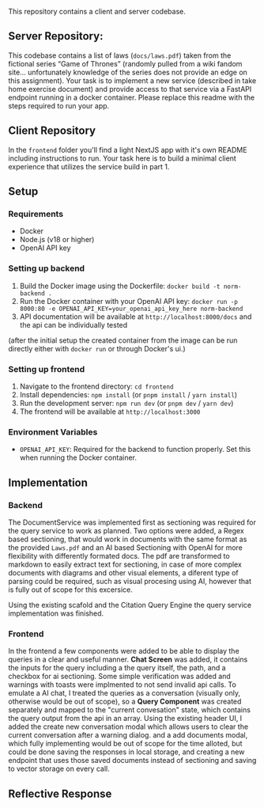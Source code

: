 This repository contains a client and server codebase. 

## Server Repository:

This codebase contains a list of laws (`docs/laws.pdf`) taken from the fictional series “Game of Thrones” (randomly pulled from a wiki fandom site... unfortunately knowledge of the series does not provide an edge on this assignment). Your task is to implement a new service (described in take home exercise document) and provide access to that service via a FastAPI endpoint running in a docker container. Please replace this readme with the steps required to run your app.

## Client Repository 

In the `frontend` folder you'll find a light NextJS app with it's own README including instructions to run. Your task here is to build a minimal client experience that utilizes the service build in part 1.


## Setup

### Requirements

* Docker
* Node.js (v18 or higher)
* OpenAI API key

### Setting up backend
1. Build the Docker image using the Dockerfile: `docker build -t norm-backend .`
2. Run the Docker container with your OpenAI API key: `docker run -p 8000:80 -e OPENAI_API_KEY=your_openai_api_key_here norm-backend`
3. API documentation will be available at `http://localhost:8000/docs` and the api can be individually tested

(after the initial setup the created container from the image can be run directly either with `docker run` or through Docker's ui.)

### Setting up frontend
1. Navigate to the frontend directory: `cd frontend`
2. Install dependencies: `npm install` (or `pnpm install` / `yarn install`)
3. Run the development server: `npm run dev` (or `pnpm dev` / `yarn dev`)
4. The frontend will be available at `http://localhost:3000`

### Environment Variables
- `OPENAI_API_KEY`: Required for the backend to function properly. Set this when running the Docker container.

## Implementation

### Backend

The DocumentService was implemented first as sectioning was required for the query service to work as planned. Two options were added, a Regex based sectioning, that would work in documents with the same format as the provided `Laws.pdf` and an AI based Sectioning with OpenAI for more flexibility with differently formated docs. The pdf are transformed to markdown to easily extract text for sectioning, in case of more complex documents with diagrams and other visual elements, a diferent type of parsing could be required, such as visual procesing using AI, however that is fully out of scope for this excersice. 

Using the existing scafold and the Citation Query Engine the query service implementation was finished.

### Frontend

In the frontend a few components were added to be able to display the queries in a clear and useful manner. 
**Chat Screen** was added, it contains the inputs for the query including a the query itself, the path, and a checkbox for ai sectioning. Some simple verification was added and warnings with toasts were implmented to not send invalid api calls.
To emulate a AI chat, I treated the queries as a conversation (visually only, otherwise would be out of scope), so a **Query Component** was created separately and mapped to the "current convesation" state, which contains the query output from the api in an array. Using the existing header UI, I added the create new conversation modal which allows users to clear the current conversation after a warning dialog. and a add documents modal, which fully implementing would be out of scope for the time alloted, but could be done saving the responses in local storage, and creating a new endpoint that uses those saved documents instead of sectioning and saving to vector storage on every call.

## Reflective Response